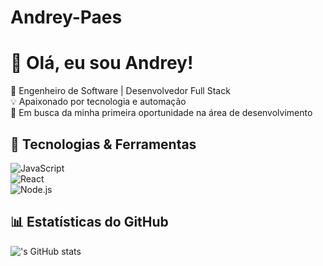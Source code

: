 # Andrey-Paes

# 👋 Olá, eu sou Andrey!

🎯 Engenheiro de Software | Desenvolvedor Full Stack  
💡 Apaixonado por tecnologia e automação  
🚀 Em busca da minha primeira oportunidade na área de desenvolvimento  

## 🔧 Tecnologias & Ferramentas  
![JavaScript](https://img.shields.io/badge/-JavaScript-F7DF1E?style=flat-square&logo=javascript&logoColor=black)  
![React](https://img.shields.io/badge/-React-61DAFB?style=flat-square&logo=react&logoColor=black)  
![Node.js](https://img.shields.io/badge/-Node.js-339933?style=flat-square&logo=node.js&logoColor=white)  

## 📊 Estatísticas do GitHub  
!['s GitHub stats](https://github-readme-stats.vercel.app/api?username=zandro&show_icons=true&theme=radical)  
